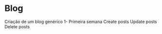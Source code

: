 # Blog
Criação de um blog genérico
1- Primeira semana
    Create posts
    Update posts
    Delete posts
